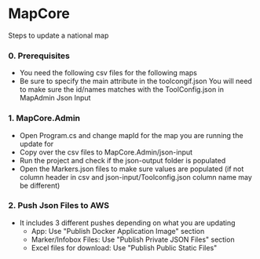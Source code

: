 # MapCore

Steps to update a national map

### 0. Prerequisites
- You need the following csv files for the following maps 
- Be sure to specify the main attribute in the toolcongif.json
  You will need to make sure the id/names matches with the ToolConfig.json in MapAdmin Json Input 


### 1. MapCore.Admin
- Open Program.cs and change mapId for the map you are running the update for
- Copy over the csv files to MapCore.Admin/json-input
- Run the project and check if the json-output folder is populated
- Open the Markers.json files to make sure values are populated (if not column header in csv and json-input/Toolconfig.json column name may be different)

### 2. Push Json Files to AWS
- It includes 3 different pushes depending on what you are updating
	- App: Use "Publish Docker Application Image" section
	- Marker/Infobox Files: Use "Publish Private JSON Files" section
	- Excel files for download: Use "Publish Public Static Files"
